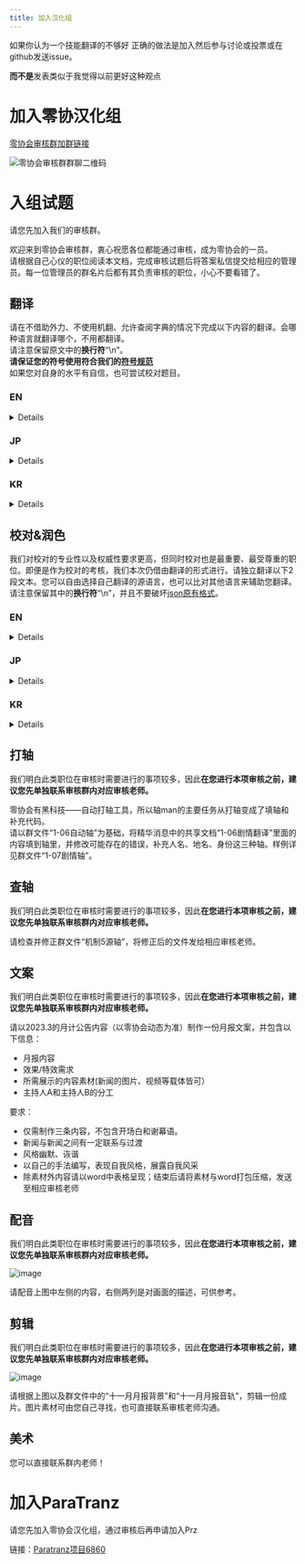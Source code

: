 ```yaml
---
title: 加入汉化组
---
```


如果你认为一个技能翻译的不够好 正确的做法是加入然后参与讨论或投票或在github发送issue。

**而不是**发表类似于我觉得以前更好这种观点

# 加入零协汉化组

[零协会审核群加群链接](http://qm.qq.com/cgi-bin/qm/qr?_wv=1027&k=S35jbCNIHBlrmez-3mNw2w4rMEz8XmSL&authKey=%2B3Y8zQHw4OGFeON4GKfHdQM44jkKd%2B6YQxMAp3vdLAft018xJdzn%2FcSGTb2ghTno&noverify=0&group_code=374773207)

![零协会审核群群聊二维码](/img/page/57a21c56-20fe-48a6-9211-71ff4331a281.png)

# 入组试题
请您先加入我们的审核群。

欢迎来到零协会审核群，衷心祝愿各位都能通过审核，成为零协会的一员。  
请根据自己心仪的职位阅读本文档，完成审核试题后将答案私信提交给相应的管理员。每一位管理员的群名片后都有其负责审核的职位，小心不要看错了。
## 翻译
请在不借助外力、不使用机翻、允许查阅字典的情况下完成以下内容的翻译。会哪种语言就翻译哪个，不用都翻译。  
请注意保留原文中的**换行符**“\n”。  
**请保证您的符号使用符合我们的**[**符号规范**](https://www.zeroasso.top/docs/translate/punctuation)  
如果您对自身的水平有自信，也可尝试校对题目。
### EN
<details>

> 第一部分：  
> "A heart torn into thousands of pieces must be kept from all eyes, thus it burrowed into the ground and tangled itself. Yet, someone has to pull up these thorny roots, as there is no wound that can remain unearthed. The Sinners gave each other looks. Being coiled in piercing, sharp pain was something to avoid even in one’s dreams."
> 
> 第二部分：  
> A field of white, yet somehow dark flowers is ahead.\nThe sky is red, the air windy and bleak.\n\nOne giant flower flutters amidst the field.\n\nIt resembles a person waving from afar. You wave out of nostalgia.\n\nIn an instant, all the flowers went awash with red,\nsimultaneously turning to face you.\n\nAfter staring into us for a little while,\ntheir red petals flew at us.\n\nIt was like a punishment for making a half-hearted gesture.\n\n
> 
> 第三部分：  
> You don’t fear the pointed gun.\n\nEven if they were to pull the trigger…\n\nIt doesn’t matter how many times the hammer strikes.\n\nYou know the bullet will hit that person’s head.\n\nIn the blink of an eye,\nthe gun aimed at their own temple,\nand soon fired.\n\nThe person was gone,\nleaving an ashen coat on the floor.
</details>

### JP
<details>

> 幻想体  
> ロボトミーコーポレーションのエネルギー源
> 
> ロボトミーコーポレーションでは、幻想体という名前のモノを利用してエネルギーを生産していました。にわかに、そして急速にロボトミーコーポレーションは没落し、幻想体と一部の職員は身動きが取れないまま閉じ込められてしまいました。
> 
> 閉じ込められた社員遺族に対する見舞金支給の有無は大した問題ではありませんが、ここで問題になるのは幻想体です。閉じ込められた職員をランチにしながら、まだ支部のどこかで幻想体たちが徘徊しています。幻想体から生産されたエンケファリン（今更ですが、あの名高いエンケファリン燃料の原産地がまさに幻想体なのでした！）を回収しなければならないということも忘れないでください。
> 
> [注意] - 幻想体図鑑は提供されず、逆に自ら制作して会社に報告することになります。また、許可無くエンケファリンを失敬する支離滅裂な悪行は厳重に処罰されます。
</details>

### KR
<details>

> E.G.O  
> 환상체로부터 비롯된 유용한 도구
> 
> 로보토미 코퍼레이션엔 환상체로부터 무기와 방어구까지 추출할 수 있는 기술도 있었습니다. 소문에 따르면, 전투 경험이 전무한 자라도 자연스럽게 사용법을 알게 되었으며, 그 위력의 잠재성은 컸다고 합니다. (예전에 이름 날리던 해결사인 [보안 검열]이 E.G.O를 사용했다는 소문도 있습니다만... 그 명성은 이제는 옛말일 뿐이겠죠.) 안타깝게도 본사에 있던 E.G.O들은 모두 소실되었지만 다른 지부들엔 아직 남아있는 것으로 확인했습니다. 이런 위험천만한 대량 살상력이 잠재된 무기들을 지하에 내버려 둬서는 곤란하죠! 전문적으로 훈련이 된 우리 직원들이 안전하게 회수할 예정입니다.
> 
> [주의] - 회사 일을 돕겠다는 오지랖으로라도 수감자들이 지급된 것 외에 다른 E.G.O를 건드릴 상황은 만들지 않는 게 안전할 겁니다.
</details>

## 校对&润色
我们对校对的专业性以及权威性要求更高，但同时校对也是最重要、最受尊重的职位。即便是作为校对的考核，我们本次仍借由翻译的形式进行。请独立翻译以下2段文本。您可以自由选择自己翻译的源语言，也可以比对其他语言来辅助您翻译。  
请注意保留其中的**换行符**“\n”，并且不要破坏[json原有格式]([https://www.zeroasso.top/docs/translate/punctuation](https://www.zeroasso.top/docs/translate/punctuation#%E7%90%86%E8%A7%A3json%E6%A0%BC%E5%BC%8F))。
### EN
<details>

**第一段**  
```json
    {
      "id": 901026,
      "name": "",
      "subDesc": "",
      "desc": "A cluster of eyes looks this way.\nThe thing in the middle has the appearance of a tree branch, but it is human.\n\nHeaven sometimes burrows;\nother times, it makes a home in the heart.\n\nOnce taken root, that heaven\nwill only be visible through the eyes of others.",
      "options": [
        {
          "message": "Close your eyes.",
          "result": [
            "Even with one’s eyes closed, heaven is there.\n\nAs long as heaven is lodged in,\nthere is no way to avert your gaze\nfrom what you wish not to see.\n\nMeaning, you may only see\nwhat it wants you to see.\n\nEven though one’s eyes were closed,\none’s sight remained open.\n\nIt will be forever impossible to close."
          ]
        },
        {
          "message": "Return the gaze.",
          "result": [
            "You stare into it without blinking.\n\nIts eyes won’t so much as flinch.\n\nThose eyes don’t care if the host twitches in pain.\n\nYou are not what the eyes are looking at.\n\nIt must be heaven somewhere behind me."
          ]
        }
      ]
    },
```
    
**第二段**  
```json
    {
      "id": 901027,
      "name": "",
      "subDesc": "",
      "desc": "Oh, how blue this is.\n\nThe pure hue of blue\nallows nothing to approach.\n\nWhen you try to go near, your body is pushed away.\nAnd yet, it is so, so blue.\n\nYou wish to have that color.\n\nThe irresistible allure\nis almost tearing you apart.",
      "options": [
        {
          "message": "Forward.",
          "result": [
            "Blue.\n\nIt’s blue.\n\nWe’re blue.\n\nI’m blue too.\n\nDEEPYETFAINTGLOOMYYETMERRYFRIGIDYET\nWARMSHARPYETSOFTCOOLYETSWELTERING"
          ]
        },
        {
          "message": "Backward.",
          "result": [
            "Alas, we are but impurities.\n\nTo be truly blue,\nthe one with the true blue\nmust be left alone in one’s blueness.\n\nWe were bounced off.\n\nA strange, uplifting aura\nshrouded us."
          ]
        },
        {
          "message": "Take your leave.",
          "result": [
            "You gathered your wits and turned away.\n\nYou mustn’t fall for its temptation.\n\nYou will keep your eyes away from it,\nand forget that you ever saw such a thing."
          ]
        }
      ]
    },
```
</details>

### JP
<details>

**第一段**  
```json
    {
      "id": 901026,
      "name": "",
      "subDesc": "",
      "desc": "沢山の目玉がこちら見つめる。\n真ん中にあるのは木の枝のように見えるが、人間だ。\n\n天国は喰い込むこともあるが\nときには心の中に寄生する。\n\n一度刺さってしまった天国は私ではない\n誰かの目でしか見られないだろう。",
      "options": [
        {
          "message": "目を閉じる。",
          "result": [
            "目を閉じても見えるのが天国だ。\n\n天国が刺さっている以上\n私が見たくないものを\n見ずにいることはできない。\n\nつまり、これが見たがっている\nものだけを見なければならないということだ。\n\n私は目を閉じていたが、\n同時に目を開けていた。\n\n永遠に閉じることはできないだろう。"
          ]
        },
        {
          "message": "目を合わせる。",
          "result": [
            "瞬きせず、そのまま見つめ返す。\n\nこれの目玉は微動だにしない。\n\n人が苦しさに悶えても、瞳は気にも留めない。\n\nこれらが見つめているのは私ではない。\n\n私の後ろにあるはずの、どこかの天国だろう。"
          ]
        }
      ]
    },
```
    
**第二段**  
```json
    {
      "id": 901027,
      "name": "",
      "subDesc": "",
      "desc": "ああ、これはあまりにも青い。\n\nこの純粋な青さは\nいかなるものも近寄せない。\n\n近づこうとするほど体が押し返される。\nしかし、それはあまりにも青い。\n\n青くなりたい。\n\nあまりにも強い衝動に\n身体が裂けてしまいそうだ。",
      "options": [
        {
          "message": "進む。",
          "result": [
            "青い。\n\n青い。\n\n私たちも青い。\n\n私も青い。\n\nこくもうすくゆううつながらもゆかいでさむくも\nあつくするどくもやわらくすずしくもむしあつい"
          ]
        },
        {
          "message": "押し返される。",
          "result": [
            "しかし、私たちは不純物だ。\n\n本当に青くなりたいのなら\n真の青さを持ったものを\n青さとすべきだ。\n\n私たちはそのまま弾き返された。\n\nなんだかよく分からない高揚感が\n私たちを包み込んだ。"
          ]
        },
        {
          "message": "急いで離れる。",
          "result": [
            "正気を取り戻して目を背けた。\n\nあれに引っ張られていけない。\n\nあんなものを見ることも、\n見た記憶さえ残してはいけない。"
          ]
        }
      ]
    },
```
</details>

### KR
<details>

**第一段**  
```json
    {
      "id": 901026,
      "name": "",
      "subDesc": "",
      "desc": "여러 눈알이 이쪽을 바라본다.\n가운데 있는 것은 나무가지 같이 보이지만 사람이다.\n\n천국은 파고들기도 하지만\n때로는 마음속에 기생한다.\n\n한번 박혀버린 천국은 내가 아닌\n누군가의 눈으로밖에 보지 못할 것이다.",
      "options": [
        {
          "message": "눈을 감는다.",
          "result": [
            "눈을 감아도 보이는 것이 천국이다.\n\n천국이 박혀있는 이상\n내가 보고 싶지 않은 것을\n보지 않을 수는 없다.\n\n그 말은 이것이 보고 싶어 하는\n것만을 보아야 하는 것이다.\n\n나는 눈을 감고 있었지만,\n동시에 눈을 뜨고 있었다.\n\n영원히 감을 수 없을 것이다."
          ]
        },
        {
          "message": "마주한다.",
          "result": [
            "눈을 깜빡이지 않고 그대로 바라본다.\n\n이것의 눈알은 미동조차 하지 않는다.\n\n사람이 괴로움에 움찔거려도 눈동자는 개의치 않는다.\n\n이것들이 바라보는 것은 내가 아니다.\n\n내 뒤에 있을 어딘가의 천국일 것이다."
          ]
        }
      ]
    },
```

**第二段**  
```json
      "id": 901027,
      "name": "",
      "subDesc": "",
      "desc": "아아, 이것은 너무나 파랗다.\n\n이 순수한 푸르름은 그 무엇도\n가까이 오게 두지 않는다.\n\n다가가고자 할수록 몸이 밀려난다.\n그러나 그것은 너무나 파랗다.\n\n파랗고 싶어진다.\n\n너무나 강한 이끌림에\n몸이 찢겨나갈 것만 같다.",
      "options": [
        {
          "message": "나아간다.",
          "result": [
            "파랗다.\n\n파랗다.\n\n우리도 파랗다.\n\n나도 파랗다.\n\n짙고도연하고울적하고도유쾌하고시리고도따뜻\n하고날카롭고도부드럽고서늘하면서도후덥하다"
          ]
        },
        {
          "message": "밀려난다.",
          "result": [
            "그러나 우리는 불순물이다.\n\n진정 파랗고 싶다면\n진정한 푸르름을 가진 것을\n푸름으로 두어야 한다.\n\n우리는 그대로 튕겨 나왔다.\n\n무언가 모를 고양감이\n우리를 감싸 안았다."
          ]
        },
        {
          "message": "서둘러 떠난다.",
          "result": [
            "정신을 바르게 하고 눈을 피했다.\n\n저것에 이끌려서는 안 된다.\n\n저런 것을 보는 것도,\n보았던 기억조차도 남겨서는 안 된다."
          ]
        }
      ]
    },
```
</details>

## 打轴
我们明白此类职位在审核时需要进行的事项较多，因此**在您进行本项审核之前，建议您先单独联系审核群内对应审核老师。**

零协会有黑科技——自动打轴工具，所以轴man的主要任务从打轴变成了填轴和补充代码。  
请以群文件“1-06自动轴”为基础，将精华消息中的共享文档“1-06剧情翻译”里面的内容填到轴里，并修改可能存在的错误，补充人名、地名、身份这三种轴。样例详见群文件“1-07剧情轴”。
## 查轴
我们明白此类职位在审核时需要进行的事项较多，因此**在您进行本项审核之前，建议您先单独联系审核群内对应审核老师。**

请检查并修正群文件“机制5源轴”，将修正后的文件发给相应审核老师。
## 文案
我们明白此类职位在审核时需要进行的事项较多，因此**在您进行本项审核之前，建议您先单独联系审核群内对应审核老师。**

请以2023.3的月计公告内容（以零协会动态为准）制作一份月报文案，并包含以下信息：  
- 月报内容  
- 效果/特效需求  
- 所需展示的内容素材(新闻的图片、视频等载体皆可）  
- 主持人A和主持人B的分工

要求：  
- 仅需制作三条内容，不包含开场白和谢幕语。  
- 新闻与新闻之间有一定联系与过渡  
- 风格幽默、诙谐  
- 以自己的手法编写，表现自我风格，展露自我风采  
- 除素材外内容请以word中表格呈现；结束后请将素材与word打包压缩，发送至相应审核老师  

## 配音
我们明白此类职位在审核时需要进行的事项较多，因此**在您进行本项审核之前，建议您先单独联系审核群内对应审核老师。**

![image](/img/page/voiceOver.png)

请配音上图中左侧的内容，右侧两列是对画面的描述，可供参考。
## 剪辑
我们明白此类职位在审核时需要进行的事项较多，因此**在您进行本项审核之前，建议您先单独联系审核群内对应审核老师。**

![image](/img/page/vidEditing.png)

请根据上图以及群文件中的“十一月月报背景”和“十一月月报音轨”，剪辑一份成片。图片素材可由您自己寻找，也可直接联系审核老师沟通。
## 美术
您可以直接联系群内老师！

# 加入ParaTranz
请您先加入零协会汉化组，通过审核后再申请加入Prz

链接：[Paratranz项目6860](https://paratranz.cn/projects/6860)
